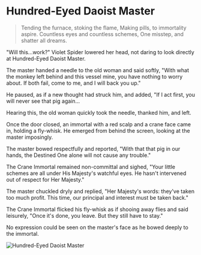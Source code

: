 # Hundred-Eyed Daoist Master

> Tending the furnace, stoking the flame,
> Making pills, to immortality aspire.
> Countless eyes and countless schemes,
> One misstep, and shatter all dreams.

"Will this...work?" Violet Spider lowered her head, not daring to look
directly at Hundred-Eyed Daoist Master.

The master handed a needle to the old woman and said softly, "With what
the monkey left behind and this vessel mine, you have nothing to worry
about. If both fail, come to me, and I will back you up."

He paused, as if a new thought had struck him, and added, "If I act first,
you will never see that pig again...

Hearing this, the old woman quickly took the needle, thanked him, and
left.

Once the door closed, an immortal with a red scalp and a crane face came
in, holding a fly-whisk. He emerged from behind the screen, looking at the
master imposingly.

The master bowed respectfully and reported, "With that that pig in our
hands, the Destined One alone will not cause any trouble."

The Crane Immortal remained non-committal and sighed, "Your little
schemes are all under His Majesty's watchful eyes. He hasn't intervened
out of respect for Her Majesty."

The master chuckled dryly and replied, "Her Majesty's words: they've
taken too much profit. This time, our principal and interest must be taken
back."

The Crane Immortal flicked his fly-whisk as if shooing away flies and said
leisurely, "Once it's done, you leave. But they still have to stay."

No expression could be seen on the master's face as he bowed deeply to
the immortal.

![Hundred-Eyed Daoist Master](/image-20240828220058791.png)